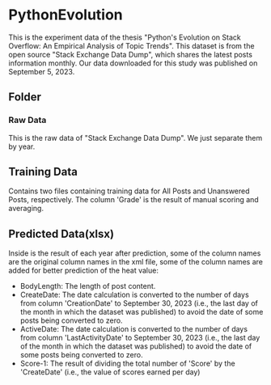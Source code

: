 # PythonEvolution

This is the experiment data of the thesis "Python's Evolution on Stack Overflow: An Empirical Analysis of Topic Trends". This dataset is from the open source "Stack Exchange Data Dump", which shares the latest posts information monthly. Our data downloaded for this study was published on September 5, 2023.



## Folder

### Raw Data

This is the raw data of "Stack Exchange Data Dump". We just separate them by year.

## Training Data

Contains two files containing training data for All Posts and Unanswered Posts, respectively. The column 'Grade'  is the result of manual scoring and averaging.

## Predicted Data(xlsx)

Inside is the result of each year after prediction, some of the column names are the original column names in the xml file, some of the column names are added for better prediction of the heat value:

- BodyLength: The length of post content.
- CreateDate: The date calculation is converted to the number of days from column 'CreationDate' to September 30, 2023 (i.e., the last day of the month in which the dataset was published) to avoid the date of some posts being converted to zero.
- ActiveDate: The date calculation is converted to the number of days from column 'LastActivityDate' to September 30, 2023 (i.e., the last day of the month in which the dataset was published) to avoid the date of some posts being converted to zero.
- Score-1: The result of dividing the total number of 'Score' by  the 'CreateDate' (i.e., the value of scores earned per day)
